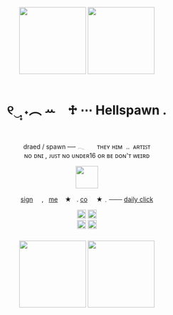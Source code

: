 <br clear="both">

<div align="center">
  <img height="150" src="https://64.media.tumblr.com/a2c4b669cc9b1472934d28636f0f2b93/tumblr_pghnkkxRVP1u696kho4_r1_500.gif"  /> <img height="150" src="https://i.redd.it/t59dtrdkb5f91.gif"  />
</div>
<br clear="both">

<h1 align="center">୧‿̩͙ ˖︵ ꕀ⠀ ♱  ⋯ Hellspawn .</h1>
<br clear="both">
<p align="center">draed / spawn╶─╴𓂃 ‎ ‎ ‎ ‎ ‎ ‎ ᴛʜᴇʏ ʜɪᴍ‎ ‎ .. ‎ ᴀʀᴛɪꜱᴛ<br>ɴᴏ ᴅɴɪ , ᴊᴜꜱᴛ ɴᴏ ᴜɴᴅᴇʀ16 ᴏʀ ʙᴇ ᴅᴏɴ'ᴛ ᴡᴇɪʀᴅ</p>
<div align="center">
  <img height="50" src="https://64.media.tumblr.com/f7ca9638bdab59483ed345ef70827ae7/b5a54a69960eefcd-84/s400x600/c6272516f5504fdab6dad590566d895d4411dee8.pnj"  />
</div>
<p align="center"> 
  <a href="https://retrospring.net/@brutalcalamity">sign</a>  ‎ ‎ ‎ ‎ ,‎ ‎ ‎  <a href="https://spawn.fandom.com/wiki/Spawn">me</a> ‎ ‎ ‎ ★‎ ‎ ‎  . <a href="https://rentry.co/universalcollapse">co</a> ‎ ‎ ‎‎ ‎ ‎★﹒─── <a href="https://arab.org/click-to-help/palestine/">daily click</a>
</p>
<div align="center">
  <img height="20" src="https://64.media.tumblr.com/e127a1a6e700a97d11ea42090dfaf9d0/254dec1ce103e62a-39/s250x400/51ed18b643e5565a4e0bc3f1833bd6dc595ec2ba.gifv"/> <img height="20" src="https://64.media.tumblr.com/746625d913af468e49a2050657401464/86ac9fc20dccc7d4-f3/s250x400/fc4ef5df8e09ef27d5837ec1fb1079aa85a61e67.gifv"/>
</div> 
<div align="center">
<img height="20" src="https://64.media.tumblr.com/d8a7aa25e18180117f0bee731d724cac/f4c6470f26b18eb7-e7/s250x400/bc5a91624c33ebc07e194a3d65d8fd51479a8bb3.gifv"/> <img height="20" src="https://64.media.tumblr.com/e89fd1b02dbd51ec72640ef9a3e9dff3/6c6856b25c2cdcd1-76/s250x400/f42eeb581a80e80d6af4386ca9a2ec9aa684d9cc.gifv"/>
</div> 

###

<div align="center">
<img height="150" src="https://img.wattpad.com/b873ebd7abb2e20a11cfd6c09f88ac0a5c4fc29c/68747470733a2f2f73332e616d617a6f6e6177732e636f6d2f776174747061642d6d656469612d736572766963652f53746f7279496d6167652f4b3972633047685a3957523341673d3d2d313332343032353131392e313734633230626137353631323438653936363837323535323630352e676966"/> <img height="150" src="https://i.pinimg.com/originals/b3/b2/17/b3b217b7a8c9e5894ecb8d60eb3ea878.gif"/> 
</div>



<!--
**unholyinsurgency/unholyinsurgency** is a ✨ _special_ ✨ repository because its `README.md` (this file) appears on your GitHub profile.

Here are some ideas to get you started:

- 🔭 I’m currently working on ...
- 🌱 I’m currently learning ...
- 👯 I’m looking to collaborate on ...
- 🤔 I’m looking for help with ...
- 💬 Ask me about ...
- 📫 How to reach me: ...
- 😄 Pronouns: ...
- ⚡ Fun fact: ...
-->
